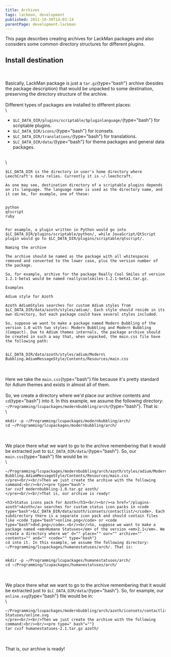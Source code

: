 ```yaml
---
title: Archives
tags: lackman, development
published: 2011-10-30T14:03:14
parentPage: development-lackman
---
```


This page describes creating archives for LackMan packages and also
considers some common directory structures for different plugins.

Install destination
-------------------

\
\
Basically, LackMan package is just a `tar.gz`{type="bash"} archive
(besides the package description) that would be unpacked to some
destination, preserving the directory structure of the archive.\
\
Different types of packages are installed to different places:\
\

-   `$LC_DATA_DIR/plugins/scriptable/$pluginlanguage/`{type="bash"} for
    scriptable plugins.
-   `$LC_DATA_DIR/icons/`{type="bash"} for iconsets.
-   `$LC_DATA_DIR/translations/`{type="bash"} for translations.
-   `$LC_DATA_DIR/data/`{type="bash"} for theme packages and general
    data packages.

\
\

``` {type="bash"}
$LC_DATA_DIR is the directory in user's home directory where LeechCraft's data relies. Currently it is ~/.leechcraft.

As one may see, destination directory of a scriptable plugins depends on its language. The language name is used as the directory name, and it can be, for example, one of these:


python
qtscript
ruby


For example, a plugin written in Python would go into $LC_DATA_DIR/plugins/scriptable/python/, while JavaScript/QtScript plugin would go to $LC_DATA_DIR/plugins/scriptable/qtscript/.

Naming the archive

The archive should be named as the package with all whitespaces removed and converted to the lower case, plus the version number of the package.

So, for example, archive for the package Really Cool Smiles of version 1.2.1-beta1 would be named reallycoolsmiles-1.2.1-beta1.tar.gz.

Examples

Adium style for Azoth

Azoth AdiumStyles searches for custom Adium styles from $LC_DATA_DIR/data/azoth/styles/adium/. Each style should reside in its own directory, but each package could have several styles included.

So, suppose we want to make a package named Modern Bubbling of the version 1.0 with two styles: Modern Bubbling and Modern Bubbling (Compact). Due to Adium themes internals, the package archive should be created in such a way that, when unpacked, the main.css file have the following path:


$LC_DATA_DIR/data/azoth/styles/adium/Modern\ Bubbling.AdiumMessageStyle/Contents/Resources/main.css
```

\
\
Here we take the `main.css`{type="bash"} file because it's pretty
standard for Adium themes and exists in almost all of them.\
\
So, we create a directory where we'd place our archive contents and
`cd`{type="bash"} into it. In this example, we assume the following
directory:
`~/Programming/lcupackages/modernbubbling/arch/`{type="bash"}. That is:\
\

``` {type="bash"}
mkdir -p ~/Programming/lcupackages/modernbubbling/arch/
cd ~/Programming/lcupackages/modernbubbling/arch/
```

\
\
We place there what we want to go to the archive remembering that it
would be extracted just to `$LC_DATA_DIR/data/`{type="bash"}. So, our
`main.css`{type="bash"} file would be in:\
\

``` {type="bash">
~/Programming/lcupackages/modernbubbling/arch/azoth/styles/adium/Modern Bubbling.AdiumMessageStyle/Contents/Resources/main.css
</pre><br/><br/>Then we just create the archive with the following command:<br/><br/><pre type="bash">
tar cvzf modernbubbling-1.0.tar.gz azoth/
</pre><br/><br/>That is, our archive is ready!

<h3>Status icons pack for Azoth</h3><br/><br/><a href="/plugins-azoth">Azoth</a> searches for custom status icon packs in <code type="bash">$LC_DATA_DIR/data/azoth/iconsets/contactlist/</code>. Each subdirectory there is a separate icon pack and should contain files like <code type="bash">online.png</code> or <code type="bash">dnd.png</code>.<br/><br/>So, suppose we want to make a package named <em>Humane Statuses</em> of the version <em>2.1</em>. We create a directory where we" d="" place="" our="" archive="" contents="" and="" <code="" type="bash"}
cd into it. In this example, we assume the following directory: ~/Programming/lcupackages/humanestatuses/arch/. That is:


mkdir -p ~/Programming/lcupackages/humanestatuses/arch/
cd ~/Programming/lcupackages/humanestatuses/arch/
```

\
\
We place there what we want to go to the archive remembering that it
would be extracted just to `$LC_DATA_DIR/data/`{type="bash"}. So, for
example, our `online.svg`{type="bash"} file would be in:\
\

``` {type="bash">
~/Programming/lcupackages/modernbubbling/arch/azoth/iconsets/contactlist/Humane\ Statuses/online.svg
</pre><br/><br/>Then we just create the archive with the following command:<br/><br/><pre type=" bash"=""}
tar cvzf humanestatuses-2.1.tar.gz azoth/
```

\
\
That is, our archive is ready!
